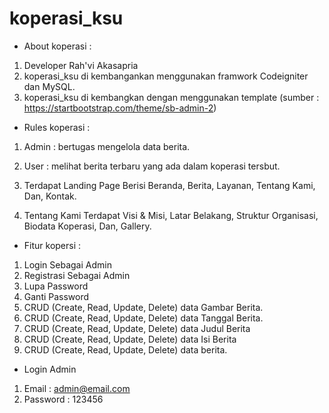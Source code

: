 # koperasi_ksu

- About koperasi :

1. Developer Rah'vi Akasapria
2. koperasi_ksu di kembangankan menggunakan framwork Codeigniter dan MySQL.
3. koperasi_ksu di kembangkan dengan menggunakan template (sumber : https://startbootstrap.com/theme/sb-admin-2)

- Rules koperasi :

1. Admin : bertugas mengelola data berita.
2. User : melihat berita terbaru yang ada dalam koperasi tersbut.

3. Terdapat Landing Page Berisi Beranda, Berita, Layanan, Tentang Kami, Dan, Kontak.
4. Tentang Kami Terdapat Visi & Misi, Latar Belakang, Struktur Organisasi, Biodata Koperasi, Dan, Gallery.

- Fitur kopersi :

1. Login Sebagai Admin
2. Registrasi Sebagai Admin
3. Lupa Password
4. Ganti Password
5. CRUD (Create, Read, Update, Delete) data Gambar Berita.
6. CRUD (Create, Read, Update, Delete) data Tanggal Berita.
7. CRUD (Create, Read, Update, Delete) data Judul Berita
8. CRUD (Create, Read, Update, Delete) data Isi Berita
9. CRUD (Create, Read, Update, Delete) data berita.

- Login Admin

1. Email : admin@email.com
2. Password : 123456
